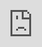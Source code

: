 ```yaml
---
layout: post
title: Лабораторная №3, курс Kubernetes для самых маленьких
---
```


<div style="margin:0px;padding:0px;overflow:hidden">
  
  <iframe height="100%" width="100%" src="https://rotoro-cloud.github.io/yaml-quiz/" frameborder="0" style="overflow:hidden;overflow-x:hidden;overflow-y:hidden;height:100%;width:100%;position:absolute;top:0px;left:0px;right:0px;bottom:0px" height="100%" width="100%"></iframe>

</div>



